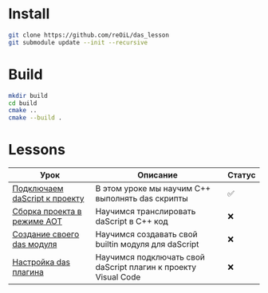 # Install

```bash
git clone https://github.com/reOiL/das_lesson
git submodule update --init --recursive
```

# Build

```bash
mkdir build
cd build
cmake ..
cmake --build .
```

# Lessons

|Урок|Описание|Статус|
|--|--|--|
|[Подключаем daScript к проекту](https://github.com/reOiL/das_lesson/tree/master/app_00/README.MD)|В этом уроке мы научим С++ выполнять das скрипты|✅|
|[Сборка проекта в режиме AOT](https://github.com/reOiL/das_lesson/tree/master/app_01/README.MD)|Научимся транслировать daScript в С++ код|❌|
|[Создание своего das модуля](https://github.com/reOiL/das_lesson/tree/master/app_02/README.MD)|Научимся создавать свой builtin модуля для daScript|❌|
|[Настройка das плагина](https://github.com/reOiL/das_lesson/tree/master/app_02/README.MD)|Научимся подключать свой daScript плагин к проекту Visual Code|❌|

